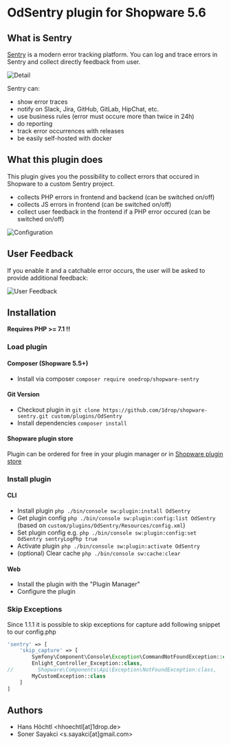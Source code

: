 # OdSentry plugin for Shopware 5.6

## What is Sentry
[Sentry](https://sentry.io) is a modern error tracking platform. You can log and trace errors in Sentry and collect directly feedback from user.

![Detail](https://drive.google.com/uc?export=view&id=0B_KpXXAo-7I-aWo5Mi1DWkxqNzg)

Sentry can:

* show error traces
* notify on Slack, Jira, GitHub, GitLab, HipChat, etc.
* use business rules (error must occure more than twice in 24h)
* do reporting
* track error occurrences with releases
* be easily self-hosted with docker

## What this plugin does

This plugin gives you the possibility to collect errors that occured in Shopware to a custom Sentry project.

* collects PHP errors in frontend and backend (can be switched on/off)
* collects JS errors in frontend (can be switched on/off)
* collect user feedback in the frontend if a PHP error occured (can be switched on/off)

![Configuration](https://drive.google.com/uc?export=view&id=0B_KpXXAo-7I-ZkxqLUFTZ1UxNnc)

## User Feedback

If you enable it and a catchable error occurs, the user will be asked to provide additional feedback:

![User Feedback](https://drive.google.com/uc?export=view&id=0B_KpXXAo-7I-Q29RMHZzZkd1T0k)

## Installation

**Requires PHP >= 7.1 !!**

### Load plugin

#### Composer (Shopware 5.5+)

* Install via composer `composer require onedrop/shopware-sentry`

#### Git Version

* Checkout plugin in `git clone https://github.com/1drop/shopware-sentry.git custom/plugins/OdSentry`
* Install dependencies `composer install`

#### Shopware plugin store

Plugin can be ordered for free in your plugin manager or in [Shopware plugin store](https://store.shopware.com/ods3018122618489f/sentry.html)

### Install plugin

#### CLI

* Install plugin `php ./bin/console sw:plugin:install OdSentry`
* Get plugin config  `php ./bin/console sw:plugin:config:list OdSentry` (based on `custom/plugins/OdSentry/Resources/config.xml`)
* Set plugin config e.g. `php ./bin/console sw:plugin:config:set OdSentry sentryLogPhp true`
* Activate plugin `php ./bin/console sw:plugin:activate OdSentry`
* (optional) Clear cache `php ./bin/console sw:cache:clear`

#### Web

* Install the plugin with the "Plugin Manager"
* Configure the plugin

### Skip Exceptions

Since 1.1.1 it is possible to skip exceptions for capture add following snippet to our config.php
````php
'sentry' => [
    'skip_capture' => [
        Symfony\Component\Console\Exception\CommandNotFoundException::class,
        Enlight_Controller_Exception::class,
//        Shopware\Components\Api\Exception\NotFoundException:class,
        MyCustomException::class
    ]
]
````

## Authors

* Hans Höchtl <hhoechtl[at]1drop.de>
* Soner Sayakci <s.sayakci[at]gmail.com>
